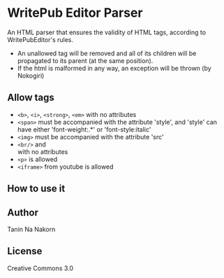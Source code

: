 WritePub Editor Parser
=======================

An HTML parser that ensures the validity of HTML tags, according to WritePubEditor's rules.

* An unallowed tag will be removed and all of its children will be propagated to its parent (at the same position).
* If the html is malformed in any way, an exception will be thrown (by Nokogiri)

Allow tags
---------------------
* ```<b>```, ```<i>```, ```<strong>```, ```<em>``` with no attributes
* ```<span>``` must be accompanied with the attribute 'style', and 'style' can have either 'font-weight:.*' or 'font-style:italic'
* ```<img>``` must be accompanied with the attribute 'src'
* ```<br/>``` and <br> with no attributes
* ```<p>``` is allowed
* ```<iframe>``` from youtube is allowed

How to use it
--------------------



Author
---------------------
Tanin Na Nakorn

License
---------------------
Creative Commons 3.0